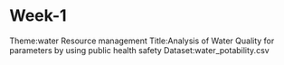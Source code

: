 # Week-1
Theme:water Resource management
Title:Analysis of Water Quality for parameters by using public health safety 
Dataset:water_potability.csv
